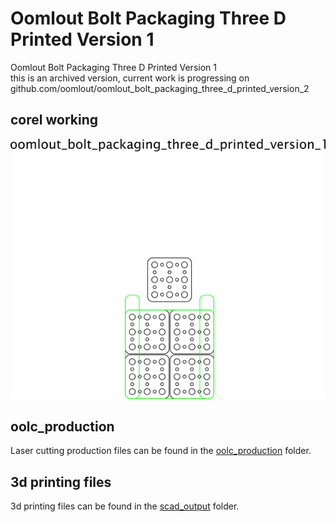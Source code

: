 # Oomlout Bolt Packaging Three D Printed Version 1


Oomlout Bolt Packaging Three D Printed Version 1  
this is an archived version, current work is progressing on github.com/oomlout/oomlout_bolt_packaging_three_d_printed_version_2
  



## corel working
![](working_600.png) 


















## oolc_production
Laser cutting production files can be found in the [oolc_production](oolc_production) folder.

## 3d printing files
3d printing files can be found in the [scad_output](scad_output) folder.

